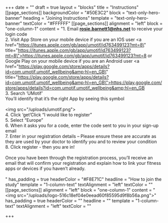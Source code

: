 +++
date = ""
draft = true
layout = "blocks"
title = "Instructions"
[[page_sections]]
backgroundColor = "#50E3C2"
block = "text-only-hero-banner"
heading = "Joining Instructions"
template = "text-only-hero-banner"
textColor = "#FFFFFF"
[[page_sections]]
alignment = "left"
block = "one-column-1"
content = "1. Email <strong>rosie.barnett1@nhs.net</strong> to receive your login code<br>2. Visit App Store on your mobile device if you are an IOS user <a href=\"https://itunes.apple.com/gb/app/umotif/id763499123?mt=8\" title=\"https://itunes.apple.com/gb/app/umotif/id763499123?mt=8\">https://itunes.apple.com/gb/app/umotif/id763499123?mt=8</a> or Google Play on your mobile device if you are an Android user <a href=\"https://play.google.com/store/apps/details?id=com.umotif.umotif_wellbeing&amp;hl=en_GB\" title=\"https://play.google.com/store/apps/details?id=com.umotif.umotif_wellbeing&amp;hl=en_GB\">https://play.google.com/store/apps/details?id=com.umotif.umotif_wellbeing&amp;hl=en_GB</a> <br>3. Search ‘UMotif’<br>You’ll identify that it’s the right App by seeing this symbol<br><br><img src=\"/uploads/umotif.png\"><br>4. Click ‘get’Click “I would like to register”<br>5. Select “Europe” <br>6. When it asks you for a code, enter the code sent to you in your sign-up email<br>7. Enter in your registration details – Please ensure these are accurate as they are used by your doctor to identify you and to review your condition<br>8. Click register - then you are in!<br><br>Once you have been through the registration process, you’ll receive an email that will confirm your registration and explain how to link your fitness apps or devices if you haven’t already.<br><br>"
has_padding = true
headerColor = "#F8E71C"
headline = "How to join the study"
template = "1-column-text"
textAlignment = "left"
textColor = ""
[[page_sections]]
alignment = "left"
block = "one-column-1"
content = "<br><img src=\"/uploads/logo-516c18ef04e0eead60f85595d9f8b56a.png\">"
has_padding = true
headerColor = ""
headline = ""
template = "1-column-text"
textAlignment = "left"
textColor = ""

+++
